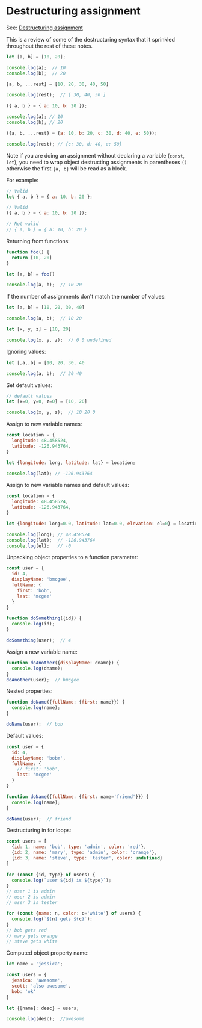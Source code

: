 # Destructuring assignment

See: [Destructuring assignment](https://developer.mozilla.org/en-US/docs/Web/JavaScript/Reference/Operators/Destructuring_assignment)

This is a review of some of the destructuring syntax that it sprinkled throughout the rest of these notes. 

```javascript
let [a, b] = [10, 20];

console.log(a);  // 10
console.log(b);  // 20

[a, b, ...rest] = [10, 20, 30, 40, 50]

console.log(rest);  // [ 30, 40, 50 ]

({ a, b } = { a: 10, b: 20 });

console.log(a); // 10
console.log(b); // 20

({a, b, ...rest} = {a: 10, b: 20, c: 30, d: 40, e: 50});

console.log(rest); // {c: 30, d: 40, e: 50}
```

Note if you are doing an assignment without declaring a variable (`const`, `let`), you need to wrap object destructing assignments in parentheses `()` otherwise the first `{a, b}` will be read as a block.

For example:

```javascript
// Valid
let { a, b } = { a: 10, b: 20 };

// Valid
({ a, b } = { a: 10, b: 20 });

// Not valid
// { a, b } = { a: 10, b: 20 }
```

Returning from functions:

```javascript
function foo() {
  return [10, 20]
}

let [a, b] = foo()

console.log(a, b);  // 10 20
```

If the number of assignments don't match the number of values:

```javascript
let [a, b] = [10, 20, 30, 40]

console.log(a, b);  // 10 20

let [x, y, z] = [10, 20]

console.log(x, y, z);  // 0 0 undefined
```

Ignoring values:

```javascript
let [,a,,b] = [10, 20, 30, 40

console.log(a, b);  // 20 40
```

Set default values:

```javascript
// default values
let [x=0, y=0, z=0] = [10, 20]

console.log(x, y, z);  // 10 20 0
```

Assign to new variable names:

```javascript
const location = {
  longitude: 48.458524,
  latitude: -126.943764,
}

let {longitude: long, latitude: lat} = location;

console.log(lat); // -126.943764
```

Assign to new variable names and default values:

```javascript
const location = {
  longitude: 48.458524,
  latitude: -126.943764,
}

let {longitude: long=0.0, latitude: lat=0.0, elevation: el=0} = location;

console.log(long); // 48.458524
console.log(lat);  // -126.943764
console.log(el);   // -0
```

Unpacking object properties to a function parameter:

```javascript
const user = {
  id: 4,
  displayName: 'bmcgee',
  fullName: {
    first: 'bob',
    last: 'mcgee'
  }
}

function doSomething({id}) {
  console.log(id);
}

doSomething(user);  // 4
```

Assign a new variable name:

```javascript
function doAnother({displayName: dname}) {
  console.log(dname);
}
doAnother(user);  // bmcgee
```

Nested properties:

```javascript
function doName({fullName: {first: name}}) {
  console.log(name);
}

doName(user);  // bob
```

Default values:

```javascript
const user = {
  id: 4,
  displayName: 'bobm',
  fullName: {
    // first: 'bob',
    last: 'mcgee'
  }
}

function doName({fullName: {first: name='friend'}}) {
  console.log(name);
}

doName(user);  // friend
```

Destructuring in for loops:

```javascript
const users = [
  {id: 1, name: 'bob', type: 'admin', color: 'red'},
  {id: 2, name: 'mary', type: 'admin', color: 'orange'},
  {id: 3, name: 'steve', type: 'tester', color: undefined}
]

for (const {id, type} of users) {
  console.log(`user ${id} is ${type}`);
}
// user 1 is admin
// user 2 is admin
// user 3 is tester

for (const {name: n, color: c='white'} of users) {
  console.log(`${n} gets ${c}`);
}
// bob gets red
// mary gets orange
// steve gets white
```

Computed object property name:

```javascript
let name = 'jessica';

const users = {
  jessica: 'awesome',
  scott: 'also awesome',
  bob: 'ok'
}

let {[name]: desc} = users;

console.log(desc);  //awesome
```